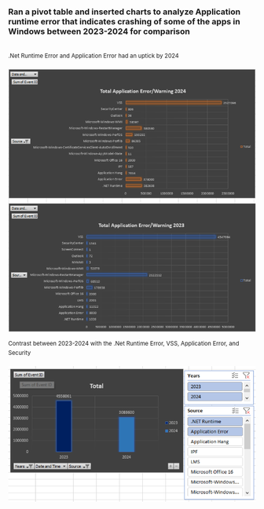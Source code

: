 ### Ran a pivot table and inserted charts to analyze Application runtime error that indicates crashing of some of the apps in Windows between 2023-2024 for comparison
<br>
<sup>.Net Runtime Error and Application Error had an uptick by 2024</sup>

![Snip](https://github.com/princ3Cr0w/Excel_Functions/blob/main/Screenshot%202024-02-15%20105310.png)

<sup>Contrast between 2023-2024 with the .Net Runtime Error, VSS, Application Error, and Security</sup>
  
![Snip](https://github.com/princ3Cr0w/Excel_Functions/blob/main/Screenshot%202024-02-15%20121600.png)
